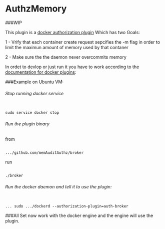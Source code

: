 # AuthzMemory

###WIP

This plugin is a [docker authorization plugin](https://docs.docker.com/engine/extend/plugins_authorization/)
Which has two Goals:

1 - Vrify that each container create request sepcifies the -m flag in order to limit the maximun amount of memory used by that contaner

2 - Make sure the the daemon never overcommits memory

In ordet to devlop or just run it you have to work according to the [documentation for docker plugins](https://docs.docker.com/engine/extend/plugin_api/#plugin-discovery):

###Example on Ubuntu VM:

###### Stop running docker service
```

sudo service docker stop
```

###### Run the plugin binary
from

```

.../github.com/memAuditAuthz/broker
```

run 
```

./broker
```

###### Run the docker daemon and tell it to use the plugin:

```

... sudo .../dockerd --authorization-plugin=auth-broker
```

###All Set now work with the docker engine and the engine will use the plugin. 

